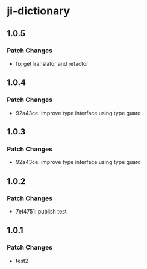 # ji-dictionary

## 1.0.5

### Patch Changes

- fix getTranslator and refactor

## 1.0.4

### Patch Changes

- 92a43ce: improve type interface using type guard

## 1.0.3

### Patch Changes

- 92a43ce: improve type interface using type guard

## 1.0.2

### Patch Changes

- 7ef4751: publish test

## 1.0.1

### Patch Changes

- test2
